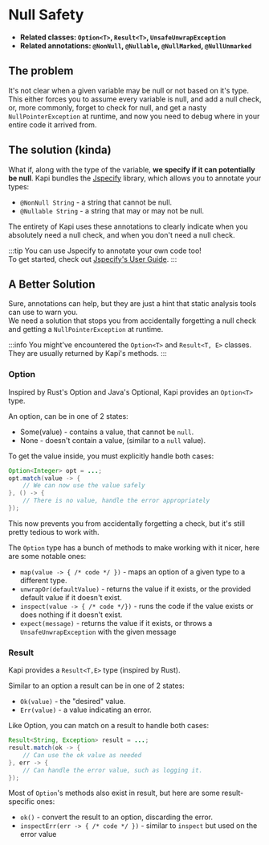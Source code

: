 # Null Safety

- **Related classes: `Option<T>`, `Result<T>`, `UnsafeUnwrapException`**
- **Related annotations: `@NonNull`, `@Nullable`, `@NullMarked`, `@NullUnmarked`**

## The problem

It's not clear when a given variable may be null or not based on it's type.
This either forces you to assume every variable is null, and add a null check, or,
more commonly, forget to check for null, and get a nasty `NullPointerException` at runtime,
and now you need to debug where in your entire code it arrived from.

## The solution (kinda)

What if, along with the type of the variable, **we specify if it can potentially be null**.
Kapi bundles the [Jspecify](https://jspecify.dev/) library, which allows you to annotate your types:

- `@NonNull String` - a string that cannot be null.
- `@Nullable String` - a string that may or may not be null.

The entirety of Kapi uses these annotations to clearly indicate when you absolutely
need a null check, and when you don't need a null check.

:::tip
You can use Jspecify to annotate your own code too!  
To get started, check out [Jspecify's User Guide](https://jspecify.dev/docs/user-guide/).
:::

## A Better Solution

Sure, annotations can help, but they are just a hint that static analysis tools can use to warn you.  
We need a solution that stops you from accidentally forgetting a null check
and getting a `NullPointerException` at runtime.

:::info
You might've encountered the `Option<T>` and `Result<T, E>` classes.  
They are usually returned by Kapi's methods.
:::

### Option

Inspired by Rust's Option and Java's Optional, Kapi provides an `Option<T>` type.

An option, can be in one of 2 states:

- Some(value) - contains a value, that cannot be `null`.
- None - doesn't contain a value, (similar to a `null` value).

To get the value inside, you must explicitly handle both cases:

```java
Option<Integer> opt = ...;
opt.match(value -> {
    // We can now use the value safely
}, () -> {
    // There is no value, handle the error appropriately
});
```

This now prevents you from accidentally forgetting a check,
but it's still pretty tedious to work with.

The `Option` type has a bunch of methods to make working with it nicer, here are some notable ones:

- `map(value -> { /* code */ })` - maps an option of a given type to a different type.
- `unwrapOr(defaultValue)` - returns the value if it exists, or the provided default value if it doesn't exist.
- `inspect(value -> { /* code */})` - runs the code if the value exists or does nothing if it doesn't exist.
- `expect(message)` - returns the value if it exists, or throws a `UnsafeUnwrapException` with the given message

### Result

Kapi provides a `Result<T,E>` type (inspired by Rust).

Similar to an option a result can be in one of 2 states:

- `Ok(value)` - the "desired" value.
- `Err(value)` - a value indicating an error.

Like Option, you can match on a result to handle both cases:

```java
Result<String, Exception> result = ...;
result.match(ok -> {
    // Can use the ok value as needed
}, err -> {
    // Can handle the error value, such as logging it.
});
```

Most of `Option`'s methods also exist in result, but here are some result-specific ones:
- `ok()` - convert the result to an option, discarding the error.
- `inspectErr(err -> { /* code */ })` - similar to `inspect` but used on the error value

